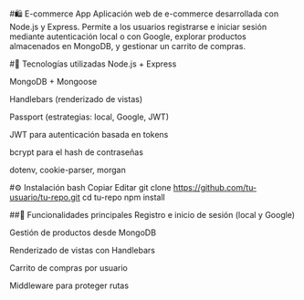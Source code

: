 #🛍️ E-commerce App
Aplicación web de e-commerce desarrollada con Node.js y Express. Permite a los usuarios registrarse e iniciar sesión mediante autenticación local o con Google, explorar productos almacenados en MongoDB, y gestionar un carrito de compras.

#🚀 Tecnologías utilizadas
Node.js + Express

MongoDB + Mongoose

Handlebars (renderizado de vistas)

Passport (estrategias: local, Google, JWT)

JWT para autenticación basada en tokens

bcrypt para el hash de contraseñas

dotenv, cookie-parser, morgan

#⚙️ Instalación
bash
Copiar
Editar
git clone https://github.com/tu-usuario/tu-repo.git
cd tu-repo
npm install


##🔐 Funcionalidades principales
Registro e inicio de sesión (local y Google)

Gestión de productos desde MongoDB

Renderizado de vistas con Handlebars

Carrito de compras por usuario

Middleware para proteger rutas